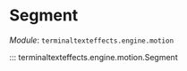 # Segment

*Module*: `terminaltexteffects.engine.motion`

::: terminaltexteffects.engine.motion.Segment
